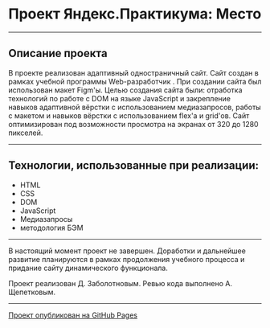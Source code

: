 # Проект Яндекс.Практикума: Место

---

## Описание проекта

В проекте реализован адаптивный одностраничный сайт. Сайт создан в рамках учебной программы Web-разработчик . При создании сайта был использован макет Figm'ы. Целью создания сайта были: отработка технологий по работе с DOM на языке JavaScript и закрепление навыков адаптивной вёрстки с использованием медиазапросов, работы с макетом и навыков вёрстки с использованием flex'а и grid'ов. Сайт оптимизирован под возможности просмотра на экранах от 320 до 1280 пикселей.

---

## Технологии, использованные при реализации:

* HTML
* CSS
* DOM
* JavaScript
* Медиазапросы
* методология БЭМ

---

В настоящий момент проект не завершен. Доработки и дальнейшее развитие планируются в рамках продолжения учебного процесса и придание сайту динамического функционала.

Проект реализован Д. Заболотновым. Ревью кода выполнено А. Щепетковым.

---

[Проект опубликован на GitHub Pages](https://borrissytsch.github.io/mesto/ "Место")

